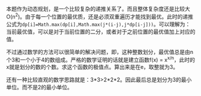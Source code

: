 本题作为动态规划，是一个比较复杂的递推关系了。而且整体复杂度还是比较大O(n<sup>2</sup>)。由于每一个位置的最优质，还是必须双重遍历才能找到最优。此时的递推公式为`dp[i]=Math.max(dp[i],Math.max(j*(i-j),j*dp[i-j]))`。可以理解为：当前最优值，可以是对于当前位置的二分，或者对于之前位置的最优值加上对应的值。

不过通过数学的方法可以很简单的解决问题，即，这种整数划分，最优值总是由n个3和一个小于4的数组成。严格的数学证明的话就是建立函数f(x) = x<sup>x/n</sup>，此时的x就是划分的数的个数。求这个函数的极值点。算出来是在e，取整就为3。

还有一种比较直观的数学思路就是：3\*3>2\*2\*2。因此最后总是划分为3的最小单位。而不是2的最小单位。